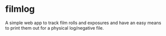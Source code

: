# filmlog
A simple web app to track film rolls and exposures and have an easy means to print them out for a physical log/negative file.
